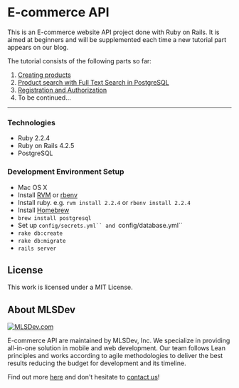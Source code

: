 # E-commerce API

This is an E-commerce website API project done with Ruby on Rails. It is aimed at beginners and will be supplemented each time a new tutorial part appears on our blog.

The tutorial consists of the following parts so far:

1. [Creating products][part 1]
2. [Product search with Full Text Search in PostgreSQL][part 2]
3. [Registration and Authorization][part 3]
4. To be continued...

----

### Technologies

* Ruby 2.2.4
* Ruby on Rails 4.2.5
* PostgreSQL

### Development Environment Setup

* Mac OS X
* Install [RVM](http://rvm.io) or [rbenv](https://github.com/rbenv/rbenv)
* Install ruby. e.g. `rvm install 2.2.4` or `rbenv install 2.2.4`
* Install [Homebrew](https://github.com/Homebrew/homebrew)
* `brew install postgresql`
* Set up `config/secrets.yml`` and `config/database.yml``
* `rake db:create`
* `rake db:migrate`
* `rails server`

## License

This work is licensed under a MIT License.

## About MLSDev

[<img src="/mlsdev-logo.png" alt="MLSDev.com">][mlsdev]

E-commerce API are maintained by MLSDev, Inc. We specialize in providing all-in-one solution in mobile and web development. Our team follows Lean principles and works according to agile methodologies to deliver the best results reducing the budget for development and its timeline. 

Find out more [here][mlsdev] and don't hesitate to [contact us][contact]!

[mlsdev]: http://mlsdev.com
[contact]: http://mlsdev.com/contact_us
[part 1]: http://mlsdev.com/blog/42
[part 2]: http://mlsdev.com/blog/43
[part 3]: http://mlsdev.com/blog/44